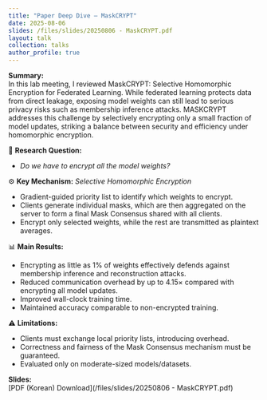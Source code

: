 ```yaml
---
title: "Paper Deep Dive – MaskCRYPT"
date: 2025-08-06
slides: /files/slides/20250806 - MaskCRYPT.pdf
layout: talk
collection: talks
author_profile: true
---
```


**Summary:**  
In this lab meeting, I reviewed MaskCRYPT: Selective Homomorphic Encryption for Federated Learning. While federated learning protects data from direct leakage, exposing model weights can still lead to serious privacy risks such as membership inference attacks. MASKCRYPT addresses this challenge by selectively encrypting only a small fraction of model updates, striking a balance between security and efficiency under homomorphic encryption.  

🔑 **Research Question:** 
- *Do we have to encrypt all the model weights?*  

⚙️ **Key Mechanism:** *Selective Homomorphic Encryption*  
  - Gradient-guided priority list to identify which weights to encrypt.  
  - Clients generate individual masks, which are then aggregated on the server to form a final Mask Consensus shared with all clients.   
  - Encrypt only selected weights, while the rest are transmitted as plaintext averages.  

📊 **Main Results:**  
  - Encrypting as little as 1% of weights effectively defends against membership inference and reconstruction attacks.    
  - Reduced communication overhead by up to 4.15× compared with encrypting all model updates.  
  - Improved wall-clock training time.  
  - Maintained accuracy comparable to non-encrypted training.  

⚠️ **Limitations:**  
  - Clients must exchange local priority lists, introducing overhead.  
  - Correctness and fairness of the Mask Consensus mechanism must be guaranteed.  
  - Evaluated only on moderate-sized models/datasets.  

**Slides:**  
[PDF (Korean) Download](/files/slides/20250806 - MaskCRYPT.pdf)